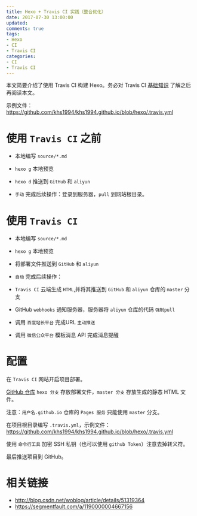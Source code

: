```yaml
---
title: Hexo + Travis CI 实践（整合优化）
date: 2017-07-30 13:00:00
updated:
comments: true
tags:
- Hexo
- CI
- Travis CI
categories:
- CI
- Travis CI
---
```


本文简要介绍了使用 Travis CI 构建 Hexo。务必对 Travis CI [基础知识](https://www.khs1994.com/ci/travis-ci/README.html) 了解之后再阅读本文。

示例文件：https://github.com/khs1994/khs1994.github.io/blob/hexo/.travis.yml

<!--more-->

# 使用 `Travis CI` 之前

* 本地编写 `source/*.md`

* `hexo g` 本地预览

* `hexo d` 推送到 `GitHub` 和 `aliyun`

* `手动` 完成后续操作：登录到服务器，`pull` 到网站根目录。

# 使用 `Travis CI`

* 本地编写 `source/*.md`

* `hexo g` 本地预览

* 将部署文件推送到 `GitHub` 和 `aliyun`

* `自动` 完成后续操作：

* `Travis CI` 云端生成 `HTML`,并将其推送到 `GitHub` 和 `aliyun` 仓库的 `master` 分支

* GitHub `webhooks` 通知服务器，服务器将 `aliyun` 仓库的代码 `强制pull`

* 调用 `百度站长平台` 完成URL `主动推送`

* 调用 `微信公众平台` 模板消息 API 完成消息提醒

# 配置

在 `Travis CI` 网站开启项目部署。

[GitHub 仓库](https://github.com/khs1994/khs1994.github.io) `hexo 分支` 存放部署文件，`master 分支` 存放生成的静态 HTML 文件。

注意：`用户名.github.io` 仓库的 `Pages 服务` 只能使用 `master` 分支。

在项目根目录编写 `.travis.yml`，示例文件：https://github.com/khs1994/khs1994.github.io/blob/hexo/.travis.yml

使用 `命令行工具` 加密 SSH 私钥（也可以使用 `github Token`）注意去掉转义符。

最后推送项目到 GitHub。

# 相关链接

* http://blog.csdn.net/woblog/article/details/51319364
* https://segmentfault.com/a/1190000004667156

